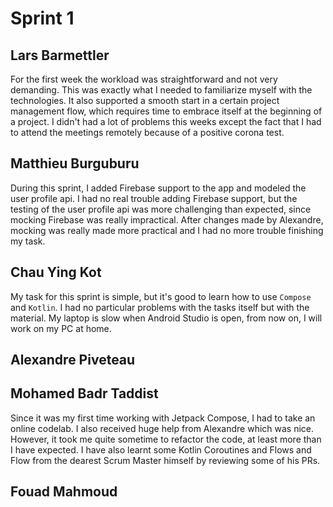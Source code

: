 # Sprint 1

## Lars Barmettler 
For the first week the workload was straightforward and not very demanding. This was exactly what I needed to familiarize myself with the technologies. It also supported a smooth start in a certain project management flow, which requires time to embrace itself at the beginning of a project. I didn't had a lot of problems this weeks except the fact that I had to attend the meetings remotely because of a positive corona test. 
## Matthieu Burguburu

During this sprint, I added Firebase support to the app and modeled the user profile api. I had no real trouble adding Firebase support, but the testing of the user profile api was more challenging than expected, since mocking Firebase was really impractical. After changes made by Alexandre, mocking was really made more practical and I had no more trouble finishing my task.

## Chau Ying Kot

My task for this sprint is simple, but it's good to learn how to use `Compose` and `Kotlin`. I had no particular problems with the tasks itself but with the material. My laptop is slow when Android Studio is open, from now on, I will work on my PC at home.

## Alexandre Piveteau

## Mohamed Badr Taddist

Since it was my first time working with Jetpack Compose, I had to take an online codelab. I also received huge help from Alexandre which was nice. However, it took me quite sometime to refactor the code, at least more than I have expected. I have also learnt some Kotlin Coroutines and Flows and Flow from the dearest Scrum Master himself by reviewing some of his PRs.      

## Fouad Mahmoud
